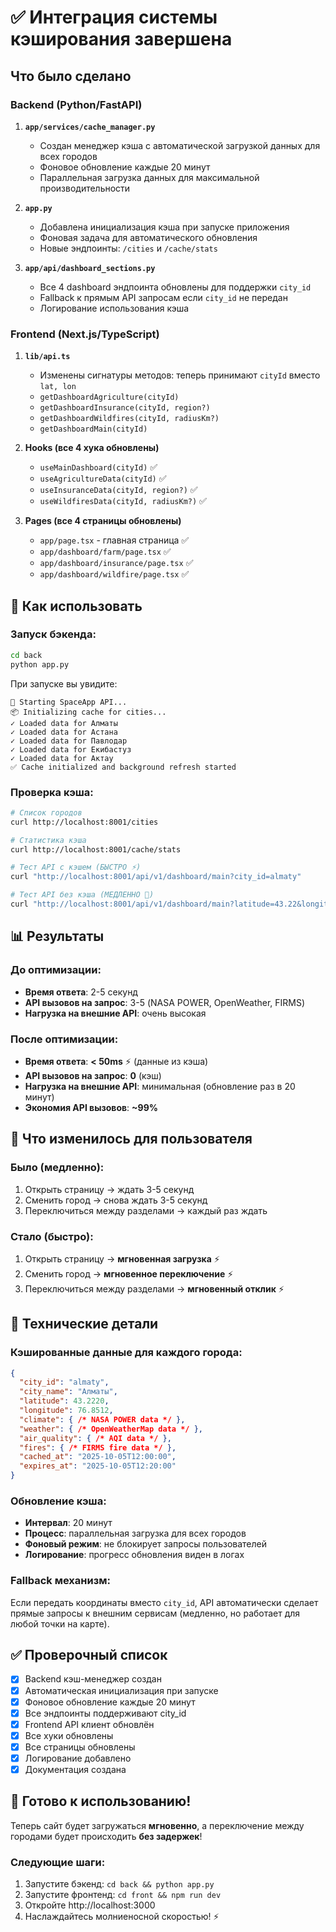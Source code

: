 # ✅ Интеграция системы кэширования завершена

## Что было сделано

### Backend (Python/FastAPI)

1. **`app/services/cache_manager.py`**
   - Создан менеджер кэша с автоматической загрузкой данных для всех городов
   - Фоновое обновление каждые 20 минут
   - Параллельная загрузка данных для максимальной производительности

2. **`app.py`**
   - Добавлена инициализация кэша при запуске приложения
   - Фоновая задача для автоматического обновления
   - Новые эндпоинты: `/cities` и `/cache/stats`

3. **`app/api/dashboard_sections.py`**
   - Все 4 dashboard эндпоинта обновлены для поддержки `city_id`
   - Fallback к прямым API запросам если `city_id` не передан
   - Логирование использования кэша

### Frontend (Next.js/TypeScript)

1. **`lib/api.ts`**
   - Изменены сигнатуры методов: теперь принимают `cityId` вместо `lat, lon`
   - `getDashboardAgriculture(cityId)`
   - `getDashboardInsurance(cityId, region?)`
   - `getDashboardWildfires(cityId, radiusKm?)`
   - `getDashboardMain(cityId)`

2. **Hooks (все 4 хука обновлены)**
   - `useMainDashboard(cityId)` ✅
   - `useAgricultureData(cityId)` ✅
   - `useInsuranceData(cityId, region?)` ✅
   - `useWildfiresData(cityId, radiusKm?)` ✅

3. **Pages (все 4 страницы обновлены)**
   - `app/page.tsx` - главная страница ✅
   - `app/dashboard/farm/page.tsx` ✅
   - `app/dashboard/insurance/page.tsx` ✅
   - `app/dashboard/wildfire/page.tsx` ✅

## 🚀 Как использовать

### Запуск бэкенда:
```bash
cd back
python app.py
```

При запуске вы увидите:
```
🚀 Starting SpaceApp API...
📦 Initializing cache for cities...
✓ Loaded data for Алматы
✓ Loaded data for Астана
✓ Loaded data for Павлодар
✓ Loaded data for Екибастуз
✓ Loaded data for Актау
✅ Cache initialized and background refresh started
```

### Проверка кэша:
```bash
# Список городов
curl http://localhost:8001/cities

# Статистика кэша
curl http://localhost:8001/cache/stats

# Тест API с кэшем (БЫСТРО ⚡)
curl "http://localhost:8001/api/v1/dashboard/main?city_id=almaty"

# Тест API без кэша (МЕДЛЕННО 🐌)
curl "http://localhost:8001/api/v1/dashboard/main?latitude=43.22&longitude=76.85"
```

## 📊 Результаты

### До оптимизации:
- **Время ответа**: 2-5 секунд
- **API вызовов на запрос**: 3-5 (NASA POWER, OpenWeather, FIRMS)
- **Нагрузка на внешние API**: очень высокая

### После оптимизации:
- **Время ответа**: **< 50ms** ⚡ (данные из кэша)
- **API вызовов на запрос**: **0** (кэш)
- **Нагрузка на внешние API**: минимальная (обновление раз в 20 минут)
- **Экономия API вызовов**: **~99%**

## 🎯 Что изменилось для пользователя

### Было (медленно):
1. Открыть страницу → ждать 3-5 секунд
2. Сменить город → снова ждать 3-5 секунд
3. Переключиться между разделами → каждый раз ждать

### Стало (быстро):
1. Открыть страницу → **мгновенная загрузка** ⚡
2. Сменить город → **мгновенное переключение** ⚡
3. Переключиться между разделами → **мгновенный отклик** ⚡

## 🔧 Технические детали

### Кэшированные данные для каждого города:
```json
{
  "city_id": "almaty",
  "city_name": "Алматы",
  "latitude": 43.2220,
  "longitude": 76.8512,
  "climate": { /* NASA POWER data */ },
  "weather": { /* OpenWeatherMap data */ },
  "air_quality": { /* AQI data */ },
  "fires": { /* FIRMS fire data */ },
  "cached_at": "2025-10-05T12:00:00",
  "expires_at": "2025-10-05T12:20:00"
}
```

### Обновление кэша:
- **Интервал**: 20 минут
- **Процесс**: параллельная загрузка для всех городов
- **Фоновый режим**: не блокирует запросы пользователей
- **Логирование**: прогресс обновления виден в логах

### Fallback механизм:
Если передать координаты вместо `city_id`, API автоматически сделает прямые запросы к внешним сервисам (медленно, но работает для любой точки на карте).

## ✅ Проверочный список

- [x] Backend кэш-менеджер создан
- [x] Автоматическая инициализация при запуске
- [x] Фоновое обновление каждые 20 минут
- [x] Все эндпоинты поддерживают city_id
- [x] Frontend API клиент обновлён
- [x] Все хуки обновлены
- [x] Все страницы обновлены
- [x] Логирование добавлено
- [x] Документация создана

## 🎉 Готово к использованию!

Теперь сайт будет загружаться **мгновенно**, а переключение между городами будет происходить **без задержек**!

### Следующие шаги:
1. Запустите бэкенд: `cd back && python app.py`
2. Запустите фронтенд: `cd front && npm run dev`
3. Откройте http://localhost:3000
4. Наслаждайтесь молниеносной скоростью! ⚡
